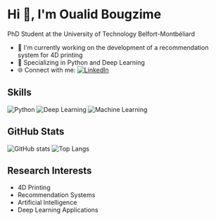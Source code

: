 # Hi 👋, I'm Oualid Bougzime

PhD Student at the University of Technology Belfort-Montbéliard

- 💼 I'm currently working on the development of a recommendation system for 4D printing
- 🔬 Specializing in Python and Deep Learning
- 🌐 Connect with me: [![LinkedIn](https://img.shields.io/badge/LinkedIn-0077B5?style=for-the-badge&logo=linkedin&logoColor=white)](https://www.linkedin.com/in/oualid-bougzime-6857a9177/)

## Skills
![Python](https://img.shields.io/badge/Python-3776AB?style=for-the-badge&logo=python&logoColor=white)
![Deep Learning](https://img.shields.io/badge/Deep%20Learning-FF6F00?style=for-the-badge&logo=tensorflow&logoColor=white)
![Machine Learning](https://img.shields.io/badge/Machine%20Learning-01D277?style=for-the-badge&logo=scikit-learn&logoColor=white)

## GitHub Stats
![GitHub stats](https://github-readme-stats.vercel.app/api?username=VOTRE-USERNAME&show_icons=true&theme=radical)
![Top Langs](https://github-readme-stats.vercel.app/api/top-langs/?username=VOTRE-USERNAME&layout=compact&theme=radical)

## Research Interests
- 4D Printing
- Recommendation Systems
- Artificial Intelligence
- Deep Learning Applications
